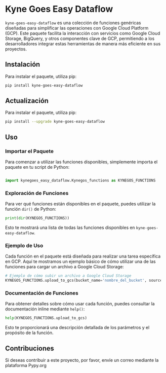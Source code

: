 
# Kyne Goes Easy Dataflow

`kyne-goes-easy-dataflow` es una colección de funciones genéricas diseñadas para simplificar las operaciones con Google Cloud Platform (GCP). Este paquete facilita la interacción con servicios como Google Cloud Storage, BigQuery, y otros componentes clave de GCP, permitiendo a los desarrolladores integrar estas herramientas de manera más eficiente en sus proyectos.

## Instalación

Para instalar el paquete, utiliza pip:

```bash
pip install kyne-goes-easy-dataflow
```

## Actualización

Para instalar el paquete, utiliza pip:

```bash
pip install --upgrade kyne-goes-easy-dataflow
```


## Uso

### Importar el Paquete

Para comenzar a utilizar las funciones disponibles, simplemente importa el paquete en tu script de Python:

```python

import kynegoes_easy_dataflow.Kynegos_functions as KYNEGOS_FUNCTIONS

```

### Exploración de Funciones

Para ver qué funciones están disponibles en el paquete, puedes utilizar la función `dir()` de Python:

```python
print(dir(KYNEGOS_FUNCTIONS))
```

Esto te mostrará una lista de todas las funciones disponibles en `kyne-goes-easy-dataflow`.

### Ejemplo de Uso

Cada función en el paquete está diseñada para realizar una tarea específica en GCP. Aquí te mostramos un ejemplo básico de cómo utilizar una de las funciones para cargar un archivo a Google Cloud Storage:

```python
# Ejemplo de cómo subir un archivo a Google Cloud Storage
KYNEGOS_FUNCTIONS.upload_to_gcs(bucket_name='nombre_del_bucket', source_file='ruta/del/archivo.txt', destination_blob='carpeta/archivo.txt')
```

### Documentación de Funciones

Para obtener detalles sobre cómo usar cada función, puedes consultar la documentación inline mediante `help()`:

```python
help(KYNEGOS_FUNCTIONS.upload_to_gcs)
```

Esto te proporcionará una descripción detallada de los parámetros y el propósito de la función.

## Contribuciones

Si deseas contribuir a este proyecto, por favor, envíe un correo mediante la plataforma Pypy.org